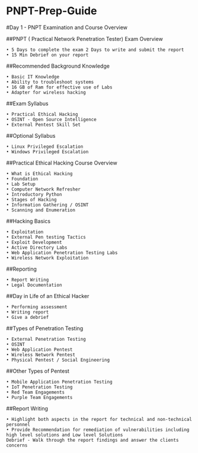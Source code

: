 # PNPT-Prep-Guide

#Day 1 - PNPT Examination and Course Overview

##PNPT ( Practical Network Penetration Tester) Exam Overview

	• 5 Days to complete the exam 2 Days to write and submit the report
	• 15 Min Debrief on your report

##Recommended Background Knowledge

	• Basic IT Knowledge
	• Ability to troubleshoot systems 
	• 16 GB of Ram for effective use of Labs
	• Adapter for wireless hacking

##Exam Syllabus 

	• Practical Ethical Hacking
	• OSINT - Open Source Intelligence
	• External Pentest Skill Set

##Optional Syllabus

	• Linux Privileged Escalation
	• Windows Privileged Escalation

##Practical Ethical Hacking Course Overview

	• What is Ethical Hacking 
	• Foundation 
	• Lab Setup 
	• Computer Network Refresher 
	• Introductory Python
	• Stages of Hacking
	• Information Gathering / OSINT
	• Scanning and Enumeration

##Hacking Basics 

	• Exploitation
	• External Pen testing Tactics 
	• Exploit Development 
	• Active Directory Labs 
	• Web Application Penetration Testing Labs 
	• Wireless Network Exploitation

##Reporting

	• Report Writing 
	• Legal Documentation


##Day in Life of an Ethical Hacker

	• Performing assessment 
	• Writing report 
	• Give a debrief 

##Types of Penetration Testing

	• External Penetration Testing
	• OSINT
	• Web Application Pentest
	• Wireless Network Pentest
	• Physical Pentest / Social Engineering 

##Other Types of Pentest

	• Mobile Application Penetration Testing
	• IoT Penetration Testing
	• Red Team Engagements
	• Purple Team Engagements

##Report Writing

	• Highlight both aspects in the report for technical and non-technical personnel
	• Provide Recommendation for remediation of vulnerabilities including high level solutions and Low level Solutions 
    Debrief - Walk through the report findings and answer the clients concerns



